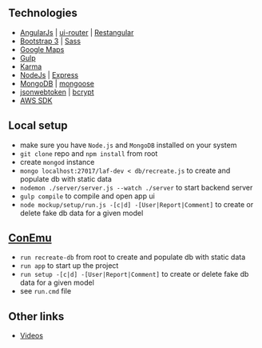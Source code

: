 ## Technologies
* [AngularJs](https://angularjs.org) | [ui-router](https://github.com/angular-ui/ui-router) | [Restangular](https://github.com/mgonto/restangular)
* [Bootstrap 3](http://getbootstrap.com/docs/3.3) | [Sass](https://sass-lang.com)
* [Google Maps](https://developers.google.com/maps)
* [Gulp](https://gulpjs.com)
* [Karma](https://karma-runner.github.io)
* [NodeJs](https://nodejs.org) | [Express](https://expressjs.com)
* [MongoDB](https://www.mongodb.com) | [mongoose](http://mongoosejs.com)
* [jsonwebtoken](https://www.npmjs.com/package/jsonwebtoken) | [bcrypt](https://www.npmjs.com/package/bcrypt-nodejs)
* [AWS SDK](https://docs.aws.amazon.com/AWSJavaScriptSDK/latest/index.html)
## Local setup
* make sure you have `Node.js` and `MongoDB` installed on your system
* `git clone` repo and `npm install` from root
* create `mongod` instance
* `mongo localhost:27017/laf-dev < db/recreate.js` to create and populate db with static data
* `nodemon ./server/server.js --watch ./server` to start backend server
* `gulp compile` to compile and open app ui
* `node mockup/setup/run.js -[c|d] -[User|Report|Comment]` to create or delete fake db data for a given model
## [ConEmu](https://conemu.github.io)
* `run recreate-db` from root to create and populate db with static data
* `run app` to start up the project
* `run setup -[c|d] -[User|Report|Comment]` to create or delete fake db data for a given model
* see `run.cmd` file
## Other links
* [Videos](https://tinyurl.com/y8br2p60)
